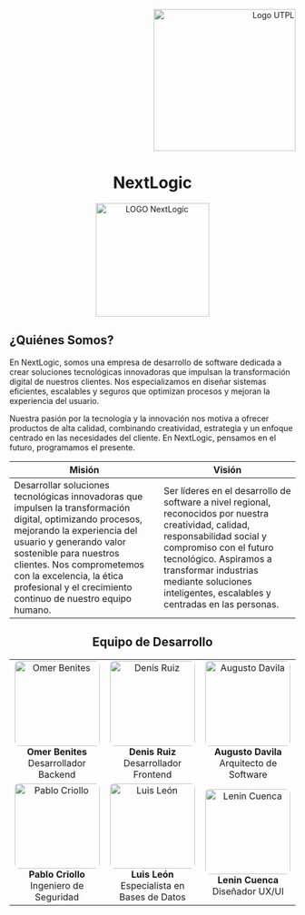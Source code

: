<p align="right">
  <img src="https://i.postimg.cc/13qQdqZs/utpllogo.png" alt="Logo UTPL" width="250"/>
</p>

<h1 align="center"> NextLogic </center></h1>

<p align="center">
  <img width="200" alt="LOGO NextLogic" src="https://github.com/user-attachments/assets/86071dfe-2cb0-45e6-acb9-3e5f78afd156" />
</p>

## ¿Quiénes Somos?
En NextLogic, somos una empresa de desarrollo de software dedicada a crear soluciones tecnológicas innovadoras que impulsan la transformación digital de nuestros clientes. Nos especializamos en diseñar sistemas eficientes, escalables y seguros que optimizan procesos y mejoran la experiencia del usuario.

Nuestra pasión por la tecnología y la innovación nos motiva a ofrecer productos de alta calidad, combinando creatividad, estrategia y un enfoque centrado en las necesidades del cliente. En NextLogic, pensamos en el futuro, programamos el presente.

| **Misión** | **Visión** |
|--------------|---------------|
| Desarrollar soluciones tecnológicas innovadoras que impulsen la transformación digital, optimizando procesos, mejorando la experiencia del usuario y generando valor sostenible para nuestros clientes. Nos comprometemos con la excelencia, la ética profesional y el crecimiento continuo de nuestro equipo humano. | Ser líderes en el desarrollo de software a nivel regional, reconocidos por nuestra creatividad, calidad, responsabilidad social y compromiso con el futuro tecnológico. Aspiramos a transformar industrias mediante soluciones inteligentes, escalables y centradas en las personas. |


<div align="center">

<h2 align="center">Equipo de Desarrollo</h2>

<table>
  <tr>
    <td align="center">
      <img src="https://github.com/user-attachments/assets/f900e6c8-191f-483e-8036-f7967be918ae" width="150" height="150" style="object-fit: cover; border-radius: 8px;" alt="Omer Benites" /><br/>
      <strong>Omer Benites</strong><br/>
      Desarrollador Backend
    </td>
    <td align="center">
      <img src="https://github.com/user-attachments/assets/97f979b8-b775-4b17-abfb-6fbe616b1ff3" width="150" height="150" style="object-fit: cover; border-radius: 8px;" alt="Denis Ruiz" /><br/>
      <strong>Denis Ruiz</strong><br/>
      Desarrollador Frontend
    </td>
    <td align="center">
      <img src="https://github.com/user-attachments/assets/14e12627-699f-4dcb-badb-538b9e8066b3" width="150" height="150" style="object-fit: cover; border-radius: 8px;" alt="Augusto Davila" /><br/>
      <strong>Augusto Davila</strong><br/>
      Arquitecto de Software
    </td>
  </tr>
  <tr>
    <td align="center">
      <img src="https://github.com/user-attachments/assets/b773eaf6-e56b-49dd-9fb3-9a2c47ba7229" width="150" height="150" style="object-fit: cover; border-radius: 8px;" alt="Pablo Criollo" /><br/>
      <strong>Pablo Criollo</strong><br/>
      Ingeniero de Seguridad
    </td>
    <td align="center">
      <img src="https://github.com/user-attachments/assets/ce215da9-aa6c-4c98-bacb-67dfe70d0109" width="150" height="150" style="object-fit: cover; border-radius: 8px;" alt="Luis León" /><br/>
      <strong>Luis León</strong><br/>
      Especialista en Bases de Datos
    </td>
    <td align="center">
      <img src="https://github.com/user-attachments/assets/30e5aed0-cb2a-48fb-ab45-48fa24ededaa" width="150" height="150" style="object-fit: cover; border-radius: 8px;" alt="Lenin Cuenca" /><br/>
      <strong>Lenin Cuenca</strong><br/>
      Diseñador UX/UI
    </td>
  </tr>
</table>


</div>

